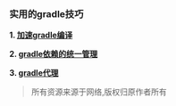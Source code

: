 ### 实用的gradle技巧


**1. [加速gradle编译](https://github.com/hacket/gradle-config/tree/master/01_%E5%8A%A0%E9%80%9Fgradle%E7%BC%96%E8%AF%91 "https://github.com/hacket/gradle-config/tree/master/01_%E5%8A%A0%E9%80%9Fgradle%E7%BC%96%E8%AF%91")**

**2. [gradle依赖的统一管理](https://github.com/hacket/gradle-config/tree/master/02_gradle%E4%BE%9D%E8%B5%96%E7%9A%84%E7%BB%9F%E4%B8%80%E7%AE%A1%E7%90%86 "https://github.com/hacket/gradle-config/tree/master/02_gradle%E4%BE%9D%E8%B5%96%E7%9A%84%E7%BB%9F%E4%B8%80%E7%AE%A1%E7%90%86")**

**3. [gradle代理](https://github.com/hacket/gradle-config/tree/master/03_gradle%E4%BB%A3%E7%90%86 "https://github.com/hacket/gradle-config/tree/master/03_gradle%E4%BB%A3%E7%90%86")**




> 所有资源来源于网络,版权归原作者所有
